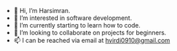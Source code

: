 - 👋 Hi, I’m Harsimran.
- 👀 I’m interested in software development.
- 🌱 I’m currently starting to learn how to code. 
- 💞️ I’m looking to collaborate on projects for beginners.
- 📫 I can be reached via email at hvirdi0910@gmail.com

<!---
hvirdi0910/hvirdi0910 is a ✨ special ✨ repository because its `README.md` (this file) appears on your GitHub profile.
You can click the Preview link to take a look at your changes.
--->
